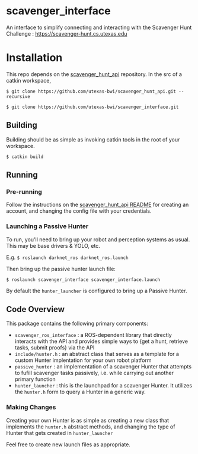 # scavenger_interface
An interface to simplify connecting and interacting with the Scavenger Hunt Challenge : https://scavenger-hunt.cs.utexas.edu

# Installation
This repo depends on the [scavenger_hunt_api](https://github.com/utexas-bwi/scavenger_hunt_api) repository. 
In the src of a catkin workspace, 

`$ git clone https://github.com/utexas-bwi/scavenger_hunt_api.git --recursive`

`$ git clone https://github.com/utexas-bwi/scavenger_interface.git`

## Building
Building should be as simple as invoking catkin tools in the root of your workspace.

`$ catkin build`

## Running
### Pre-running
Follow the instructions on the [scavenger_hunt_api README](https://github.com/utexas-bwi/scavenger_hunt_api/blob/master/README.md) for creating an account, and changing the config file with your credentials.

### Launching a Passive Hunter
To run, you'll need to bring up your robot and perception systems as usual. This may be base drivers & YOLO, etc.

E.g. `$ roslaunch darknet_ros darknet_ros.launch`

Then bring up the passive hunter launch file: 

`$ roslaunch scavenger_interface scavenger_interface.launch`


By default the `hunter_launcher` is configured to bring up a Passive Hunter.

## Code Overview
This package contains the following primary components:

- `scavenger_ros_interface` : a ROS-dependent library that directly interacts with the API and provides simple ways to {get a hunt, retrieve tasks, submit proofs} via the API
- `include/hunter.h` : an abstract class that serves as a template for a custom Hunter implentation for your own robot platform
- `passive_hunter` : an implementation of a scavenger Hunter that attempts to fufill scavenger tasks passively, i.e. while carrying out another primary function
- `hunter_launcher` : this is the launchpad for a scavenger Hunter. It utilizes the `hunter.h` form to query a Hunter in a generic way.

### Making Changes
Creating your own Hunter is as simple as creating a new class that implements the `hunter.h` abstract methods, and changing the type of Hunter that gets created in `hunter_launcher`

Feel free to create new launch files as appropriate.

